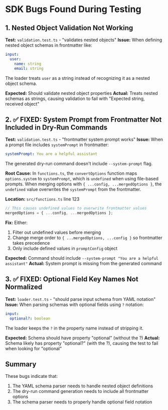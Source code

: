 # SDK Bugs Found During Testing

## 1. Nested Object Validation Not Working
**Test:** `validation.test.ts` - "validates nested objects"
**Issue:** When defining nested object schemas in frontmatter like:
```yaml
input:
  user:
    name: string
    email: string
```
The loader treats `user` as a string instead of recognizing it as a nested object schema.

**Expected:** Should validate nested object properties
**Actual:** Treats nested schemas as strings, causing validation to fail with "Expected string, received object"

## 2. ✅ FIXED: System Prompt from Frontmatter Not Included in Dry-Run Commands
**Test:** `validation.test.ts` - "frontmatter system prompt works"
**Issue:** When a prompt file includes `systemPrompt` in frontmatter:
```yaml
systemPrompt: You are a helpful assistant
```
The generated dry-run command doesn't include `--system-prompt` flag.

**Root Cause:** In `functions.ts`, the `convertOptions` function maps `options.system` to `systemPrompt`, which is `undefined` when using file-based prompts. When merging options with `{ ...config, ...mergedOptions }`, the `undefined` value overwrites the `systemPrompt` from the frontmatter.

**Location:** `src/functions.ts` line 123
```typescript
// This causes undefined values to overwrite frontmatter values
mergedOptions = { ...config, ...mergedOptions };
```

**Fix:** Either:
1. Filter out undefined values before merging
2. Change merge order to `{ ...mergedOptions, ...config }` so frontmatter takes precedence
3. Only include defined values in `promptConfig` object

**Expected:** Command should include `--system-prompt "You are a helpful assistant"`
**Actual:** System prompt is missing from the generated command

## 3. ✅ FIXED: Optional Field Key Names Not Normalized
**Test:** `loader.test.ts` - "should parse input schema from YAML notation"
**Issue:** When parsing schemas with optional fields using `?` notation:
```yaml
input:
  optional?: boolean
```
The loader keeps the `?` in the property name instead of stripping it.

**Expected:** Schema should have property "optional" (without the ?)
**Actual:** Schema likely has property "optional?" (with the ?), causing the test to fail when looking for "optional"

## Summary
These bugs indicate that:
1. The YAML schema parser needs to handle nested object definitions
2. The dry-run command generation needs to include all frontmatter options
3. The schema parser needs to properly handle optional field notation